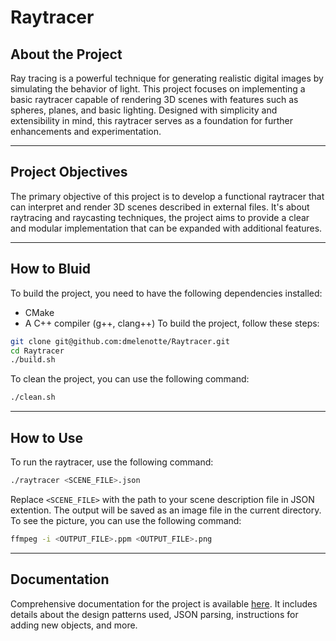 # Raytracer

## About the Project

Ray tracing is a powerful technique for generating realistic digital images by simulating the behavior of light. This project focuses on implementing a basic raytracer capable of rendering 3D scenes with features such as spheres, planes, and basic lighting. Designed with simplicity and extensibility in mind, this raytracer serves as a foundation for further enhancements and experimentation.

---

## Project Objectives

The primary objective of this project is to develop a functional raytracer that can interpret and render 3D scenes described in external files. It's about raytracing and raycasting techniques, the project aims to provide a clear and modular implementation that can be expanded with additional features.

---

## How to Bluid
To build the project, you need to have the following dependencies installed:
- CMake
- A C++ compiler (g++, clang++)
To build the project, follow these steps:
``` bash
git clone git@github.com:dmelenotte/Raytracer.git
cd Raytracer
./build.sh
```
To clean the project, you can use the following command:
``` bash
./clean.sh
```

---

## How to Use

To run the raytracer, use the following command:

```bash
./raytracer <SCENE_FILE>.json
```

Replace `<SCENE_FILE>` with the path to your scene description file in JSON extention.
The output will be saved as an image file in the current directory.
To see the picture, you can use the following command:
```bash
ffmpeg -i <OUTPUT_FILE>.ppm <OUTPUT_FILE>.png
```
---

## Documentation

Comprehensive documentation for the project is available [here](./doc/doc.md). It includes details about the design patterns used, JSON parsing, instructions for adding new objects, and more.
